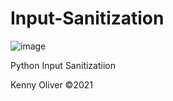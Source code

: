 # Input-Sanitization

![image](https://www.codefactor.io/repository/github/KennyOliver/input-sanitization/badge?style=for-the-badge)

Python Input Sanitizatiion

Kenny Oliver ©2021
